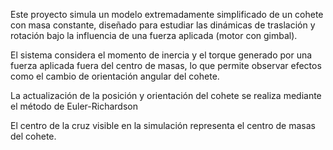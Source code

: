 Este proyecto simula un modelo extremadamente simplificado de un cohete con masa constante, diseñado para estudiar las dinámicas de traslación y rotación bajo la influencia de una fuerza aplicada (motor con gimbal).

El sistema considera el momento de inercia y el torque generado por una fuerza aplicada fuera del centro de masas, lo que permite observar efectos como el cambio de orientación angular del cohete.

La actualización de la posición y orientación del cohete se realiza mediante el método de Euler-Richardson

El centro de la cruz visible en la simulación representa el centro de masas del cohete.



